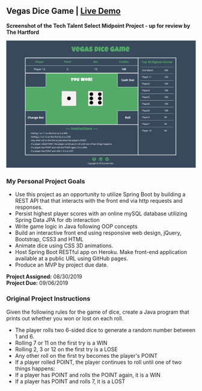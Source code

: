 ## Vegas Dice Game | [Live Demo](https://jordanmor.github.io/vegas-dice-game/)

**Screenshot of the Tech Talent Select Midpoint Project - up for review by The Hartford**  
 
![Vegas Dice Game Screen Shot](vegas-dice-game-screenshot.png) 

### My Personal Project Goals
- Use this project as an opportunity to utilize Spring Boot by building a REST API that that interacts with the front end via http requests and responses.
- Persist highest player scores with an online mySQL database utilizing Spring Data JPA for db interaction
- Write game logic in Java following OOP concepts
- Build an interactive front end using responsive web design, jQuery, Bootstrap, CSS3 and HTML
- Animate dice using CSS 3D animations.
- Host Spring Boot RESTful app on Heroku. Make front-end application available at a public URL using GitHub pages.
- Produce an MVP by project due date.

**Project Assigned:** 08/30/2019  
**Project Due:** 09/06/2019

### Original Project Instructions
Given the following rules for the game of dice, create a Java program that prints out whether you won or lost on each roll.
- The player rolls two 6-sided dice to generate a random number between 1 and 6.
- Rolling 7 or 11 on the first try is a WIN
- Rolling 2, 3 or 12 on the first try is a LOSE
- Any other roll on the first try becomes the player's POINT
- If a player rolled POINT, the player continues to roll until one of two things happens:
- If a player has POINT and rolls the POINT again, it is a WIN
- If a player has POINT and rolls 7, it is a LOST
